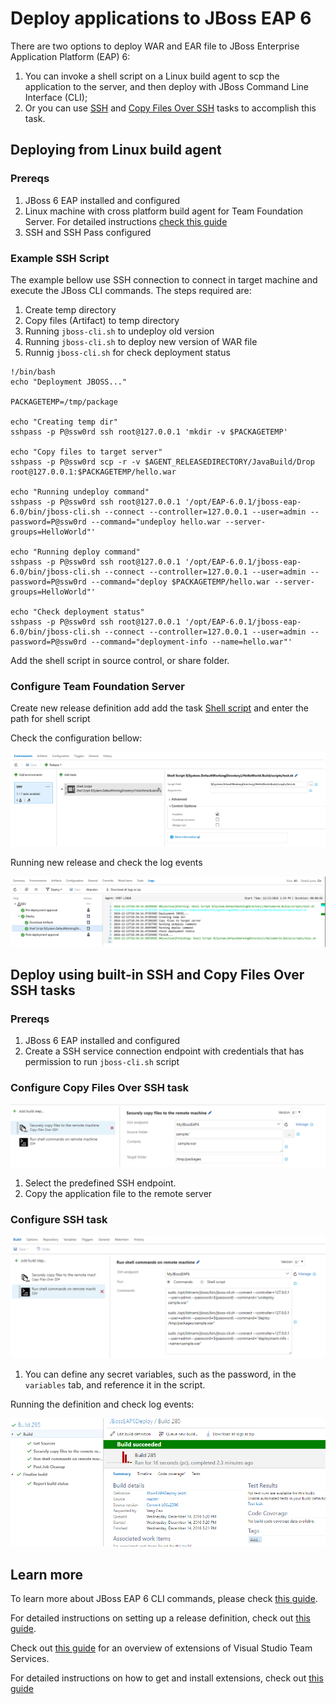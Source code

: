# Deploy applications to JBoss EAP 6
There are two options to deploy WAR and EAR file to JBoss Enterprise Application Platform (EAP) 6:
  1. You can invoke a shell script on a Linux build agent to scp the application to the server, and then deploy with JBoss Command Line Interface (CLI);
  1. Or you can use [SSH](https://www.visualstudio.com/en-us/docs/build/steps/deploy/ssh) and [Copy Files Over SSH](https://www.visualstudio.com/en-us/docs/build/steps/deploy/copy-files-over-ssh) tasks to accomplish this task.

## Deploying from Linux build agent
### Prereqs 
  1. JBoss 6 EAP installed and configured
  1. Linux machine with cross platform build agent for Team Foundation Server. For detailed instructions [check this guide](https://github.com/Microsoft/vsts-agent/blob/master/docs/start/envubuntu.md) 
  1. SSH and SSH Pass configured

### Example SSH Script
The example bellow use SSH connection to connect in target machine and execute the JBoss CLI commands.
The steps required are:

  1. Create temp directory
  1. Copy files (Artifact) to temp directory
  1. Running `jboss-cli.sh` to undeploy old version
  1. Running `jboss-cli.sh` to deploy new version of WAR file
  1. Runnig `jboss-cli.sh` for check deployment status

```
!/bin/bash
echo "Deployment JBOSS..."

PACKAGETEMP=/tmp/package

echo "Creating temp dir"
sshpass -p P@ssw0rd ssh root@127.0.0.1 'mkdir -v $PACKAGETEMP'

echo "Copy files to target server"
sshpass -p P@ssw0rd scp -r -v $AGENT_RELEASEDIRECTORY/JavaBuild/Drop root@127.0.0.1:$PACKAGETEMP/hello.war

echo "Running undeploy command"
sshpass -p P@ssw0rd ssh root@127.0.0.1 '/opt/EAP-6.0.1/jboss-eap-6.0/bin/jboss-cli.sh --connect --controller=127.0.0.1 --user=admin --password=P@ssw0rd --command="undeploy hello.war --server-groups=HelloWorld"'

echo "Running deploy command"
sshpass -p P@ssw0rd ssh root@127.0.0.1 '/opt/EAP-6.0.1/jboss-eap-6.0/bin/jboss-cli.sh --connect --controller=127.0.0.1 --user=admin --password=P@ssw0rd --command="deploy $PACKAGETEMP/hello.war --server-groups=HelloWorld"'

echo "Check deployment status"
sshpass -p P@ssw0rd ssh root@127.0.0.1 '/opt/EAP-6.0.1/jboss-eap-6.0/bin/jboss-cli.sh --connect --controller=127.0.0.1 --user=admin --password=P@ssw0rd --command="deployment-info --name=hello.war"'
```

Add the shell script in source control, or share folder.

### Configure Team Foundation Server

Create new release definition add add the task [Shell script](https://www.visualstudio.com/en-us/docs/build/steps/utility/shell-script) and enter the path for shell script

Check the configuration bellow:

  ![Shell Script Configuration](images/jboss6/Configuration.png)

Running new release and check the log events

  ![Log Events](images/jboss6/ExecutionLog.png)


## Deploy using built-in SSH and Copy Files Over SSH tasks
### Prereqs
  1. JBoss 6 EAP installed and configured
  1. Create a SSH service connection endpoint with credentials that has permission to run `jboss-cli.sh` script

### Configure Copy Files Over SSH task
  ![scp task](images/jboss6/scp_task.PNG)
  1. Select the predefined SSH endpoint.
  1. Copy the application file to the remote server

### Configure SSH task
  ![ssh task](images/jboss6/ssh_task.PNG)
  1. You can define any secret variables, such as the password, in the `variables` tab, and reference it in the script.

Running the definition and check log events:
  
  ![task logs](images/jboss6/using_tasks_logs.PNG)

## Learn more
To learn more about JBoss EAP 6 CLI commands, please check [this guide](https://access.redhat.com/documentation/en-US/JBoss_Enterprise_Application_Platform/6.1/html/Administration_and_Configuration_Guide/sect-The_Management_CLI.html#About_the_Management_Command_Line_Interface_CLI).

For detailed instructions on setting up a release definition, check out [this guide](https://www.visualstudio.com/en-us/docs/release/author-release-definition/more-release-definition).

Check out [this guide](https://www.visualstudio.com/en-us/docs/integrate/extensions/overview) for an overview of extensions of Visual Studio Team Services.

For detailed instructions on how to get and install extensions, check out [this guide](https://www.visualstudio.com/en-us/docs/marketplace/overview)
